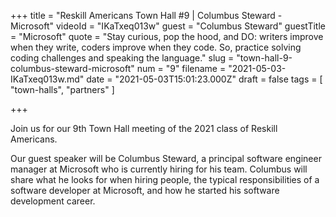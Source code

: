 +++
title = "Reskill Americans Town Hall #9 | Columbus Steward - Microsoft"
videoId = "IKaTxeq013w"
guest = "Columbus Steward"
guestTitle = "Microsoft"
quote = "Stay curious, pop the hood, and DO: writers improve when they write, coders improve when they code. So, practice solving coding challenges and speaking the language."
slug = "town-hall-9-columbus-steward-microsoft"
num = "9"
filename = "2021-05-03-IKaTxeq013w.md"
date = "2021-05-03T15:01:23.000Z"
draft = false
tags = [ "town-halls", "partners" ]

+++

Join us for our 9th Town Hall meeting of the 2021 class of Reskill Americans.

Our guest speaker will be Columbus Steward, a principal software engineer manager at Microsoft who is currently hiring for his team.  Columbus will share what he looks for when hiring people, the typical responsibilities of a software developer at Microsoft, and how he started his software development career.
